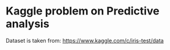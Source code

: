 # Kaggle problem on Predictive analysis
Dataset is taken from:
https://www.kaggle.com/c/iris-test/data
